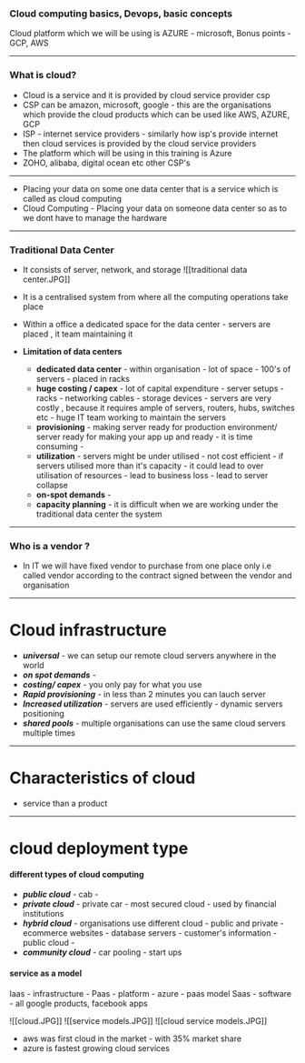 ### Cloud computing basics, Devops, basic concepts

Cloud platform which we will be using is AZURE - microsoft, Bonus points - GCP, AWS

---
### What is cloud?

- Cloud is a service and it is provided by cloud service provider csp
- CSP can be amazon, microsoft, google - this are the organisations which provide the cloud products which can be used like AWS, AZURE, GCP
- ISP - internet service providers - similarly how isp's provide internet then cloud services is provided by the cloud service providers 
- The platform which will be using in this training is Azure 
- ZOHO, alibaba, digital ocean etc other CSP's

---

 - Placing your data on some one data center that is a service which is called as cloud computing
 - Cloud Computing - Placing your data on someone data center so as to we dont have to manage the hardware
 
---

### Traditional Data Center
- It consists of server, network, and storage 
![[traditional data center.JPG]]

- It is a centralised system from where all the computing operations take place
- Within a office a dedicated space for the data center - servers are placed , it team maintaining it
- **Limitation of data centers** 
   - **dedicated data center** - within organisation - lot of space - 100's of servers - placed in racks 
   - **huge costing / capex** - lot of capital expenditure - server setups -racks - networking cables - storage devices - servers are very costly , because it requires ample of servers, routers, hubs, switches etc - huge IT team working to maintain the servers
   - **provisioning** - making server ready for production environment/ server ready for making your app up and ready - it is time consuming - 
   - **utilization** - servers might be under utilised - not cost efficient - if servers utilised more than it's capacity - it could lead to over utilisation of resources - lead to business loss - lead to server collapse
   - **on-spot demands** - 
   - **capacity planning** - it is difficult when we are working under the traditional data center the system
   
---

### Who is a vendor ?
-  In IT we will have fixed vendor to purchase from one place only i.e called vendor 
    according to the contract signed between the vendor and organisation


----
# Cloud infrastructure
- ***universal*** - we can setup our remote cloud servers anywhere in the world
- ***on spot demands*** - 
- ***costing/ capex*** - you only pay for what you use 
- ***Rapid provisioning*** - in less than 2 minutes you can lauch server
- ***Increased utilization*** - servers are used efficiently - dynamic servers positioning  
- ***shared pools*** - multiple organisations can use the same cloud servers multiple times


---

# Characteristics of cloud

- service than a product

---
# cloud deployment type
#### different types of cloud computing
- ***public cloud*** - cab - 
- ***private cloud*** - private car - most secured cloud - used by financial institutions
- ***hybrid cloud*** -  organisations use different cloud - public and private - ecommerce websites - database servers - customer's information - public cloud - 
- ***community cloud***  - car pooling - start ups

#### service as a model
Iaas - infrastructure - 
Paas - platform - azure - paas model
Saas - software - all google products, facebook apps

![[cloud.JPG]]
![[service models.JPG]]
![[cloud service models.JPG]]

- aws was first cloud in the market - with 35% market share
- azure is fastest growing cloud services
